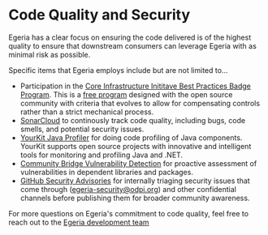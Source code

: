 <!-- SPDX-License-Identifier: CC-BY-4.0 -->
<!-- Copyright Contributors to the ODPi Egeria project. -->

# Code Quality and Security

Egeria has a clear focus on ensuring the code delivered is of the highest quality to ensure that downstream consumers can leverage Egeria with as minimal risk as possible.

Specific items that Egeria employs include but are not limited to...

- Participation in the [Core Infrastructure Inititave Best Practices Badge Program](https://bestpractices.coreinfrastructure.org/en/projects/3044). This is a [free program](https://www.coreinfrastructure.org/programs/best-practices-program/) designed with the open source community with criteria that evolves to allow for compensating controls rather than a strict mechanical process.
- [SonarCloud](https://sonarcloud.io/dashboard?id=odpi_egeria) to continously track code quality, including bugs, code smells, and potential security issues.
- [YourKit Java Profiler](https://www.yourkit.com/java/profiler/) for doing code profiling of Java components. YourKit supports open source projects with innovative and intelligent tools for monitoring and profiling Java and .NET.
- [Community Bridge Vulnerability Detection](https://security.communitybridge.org) for proactive assessment of vulnerabilities in dependent libraries and packages.
- [GitHub Security Advisories](https://help.github.com/en/github/managing-security-vulnerabilities/about-github-security-advisories) for internally triaging security issues that come through (egeria-security@odpi.org) and other confidential channels before publishing them for broader community awareness.

For more questions on Egeria's commitment to code quality, feel free to reach out to the [Egeria development team](mailto:odpi-project-egeria@lists.odpi.org)
